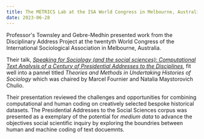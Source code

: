 ```yaml
---
title: The METRICS Lab at the ISA World Congress in Melbourne, Australia
date: 2023-06-28
---
```


Professor's Townsley and Gebre-Medhin presented work from the Disciplinary Address Project at the twentyth World Congress of the International Sociological Association in Melbourne, Australia. 

<!--more-->

Their talk, [_Speaking for Sociology (and the social sciences): Computational Text Analysis of a Century of Presidential Addresses to the Disciplines_](https://isaconf.confex.com/isaconf/wc2023/meetingapp.cgi/Paper/146274), fit well into a pannel titled _Theories and Methods in Undertaking Histories of Sociology_ which was chaired by Marcel Fournier and Natalia Maystorovich Chulio.

Their presentation reviewed the challenges and opportunities for combining computational and human coding on creatively selected bespoke historical datasets. The Presidential Addresses to the Social Sciences corpus was presented as a exemplary of the potential for *medium data* to advance the objectives social scientific inquiry by exploring the boundries between human and machine coding of text docuemnts.  

